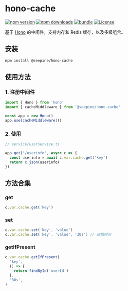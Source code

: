 # hono-cache

[![npm version][npm-version-src]][npm-version-href]
[![npm downloads][npm-downloads-src]][npm-downloads-href]
[![bundle][bundle-src]][bundle-href]
[![License][license-src]][license-href]

基于 [Hono](https://hono.dev/) 的中间件，支持内存和 Redis 缓存，以及多级组合。

## 安装

```bash
npm install @seepine/hono-cache
```

## 使用方法

### 1. 注册中间件

```ts
import { Hono } from 'hono'
import { cacheMiddleware } from '@seepine/hono-cache'

const app = new Hono()
app.use(cacheMiddleware())
```

### 2. 使用

```ts
// service/userService.ts

app.get('/userinfo', async c => {
  const userinfo = await c.var.cache.get('key')
  return c.json(userinfo)
})
```

## 方法合集

### get

```ts
c.var.cache.get('key')
```

### set

```ts
c.var.cache.set('key', 'value')
c.var.cache.set('key', 'value', '30s') // 过期时间
```

### getIfPresent

```ts
c.var.cache.getIfPresent(
  'key',
  () => {
    return findById('userId')
  },
  '30s',
)
```

<!-- Refs -->

[npm-version-src]: https://img.shields.io/npm/v/@seepine/hono-cache
[npm-version-href]: https://www.npmjs.com/package/@seepine/hono-cache
[npm-downloads-src]: https://img.shields.io/npm/dm/@seepine/hono-cache
[npm-downloads-href]: https://npmjs.com/package/@seepine/hono-cache
[bundle-src]: https://img.shields.io/bundlephobia/minzip/@seepine/hono-cache
[bundle-href]: https://bundlephobia.com/result?p=@seepine/hono-cache
[license-src]: https://img.shields.io/github/license/seepine/hono-cache.svg
[license-href]: https://github.com/seepine/hono-cache/blob/main/LICENSE

